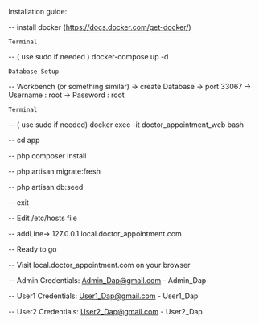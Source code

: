 
Installation guide:

--  install docker (https://docs.docker.com/get-docker/)

    Terminal
--  ( use sudo if needed ) docker-compose up -d

    Database Setup
--  Workbench (or something similar) -> create Database
    -> port 33067
    -> Username : root
    -> Password : root
    
    Terminal
--  ( use sudo if needed) docker exec -it doctor_appointment_web bash

--  cd app

--  php composer install

--  php artisan migrate:fresh

--  php artisan db:seed

--  exit

--  Edit /etc/hosts file

--  addLine-> 127.0.0.1 local.doctor_appointment.com


--  Ready to go

--  Visit local.doctor_appointment.com on your browser

--  Admin Credentials: Admin_Dap@gmail.com - Admin_Dap

--  User1 Credentials: User1_Dap@gmail.com - User1_Dap

--  User2 Credentials: User2_Dap@gmail.com - User2_Dap

